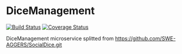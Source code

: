 # DiceManagement

[![Build Status](https://travis-ci.org/CB-92/DiceManagement.svg?branch=master)](https://travis-ci.org/CB-92/DiceManagement) [![Coverage Status](https://coveralls.io/repos/github/CB-92/DiceManagement/badge.svg?branch=master)](https://coveralls.io/github/CB-92/DiceManagement?branch=master)

DiceManagement microservice splitted from https://github.com/SWE-AGGERS/SocialDice.git
